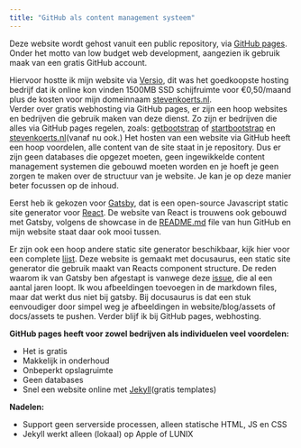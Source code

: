 ```yaml
---
title: "GitHub als content management systeem"
---
```



Deze website wordt gehost vanuit een public repository, via <a href="https://pages.github.com/">GitHub pages</a>. Onder het motto van low budget web development, aangezien ik gebruik maak van een gratis GitHub account.

<!--truncate-->

 Hiervoor hostte ik mijn website via 
<a href="https://www.versio.nl/webhosting">Versio</a>, dit was het goedkoopste hosting bedrijf dat ik online kon vinden 1500MB SSD schijfruimte voor €0,50/maand plus de kosten voor mijn domeinnaam <a href="http://stevenkoerts.nl/">stevenkoerts.nl</a>.<br>
Verder over gratis webhosting via GitHub pages, er zijn een hoop websites en bedrijven die gebruik maken van deze dienst. Zo zijn er bedrijven die alles via GitHub pages regelen, zoals: <a href="https://github.com/twbs/bootstrap">getbootstrap</a> of <a href="https://github.com/BlackrockDigital/startbootstrap">startbootstrap</a> en <a href="http://stevenkoerts.nl/">stevenkoerts.nl</a>(vanaf nu ook.) Het hosten van een website via GitHub heeft een hoop voordelen, alle content van de site staat in je repository. Dus er zijn geen databases die opgezet moeten, geen ingewikkelde content management systemen die gebouwd moeten worden en je hoeft je geen zorgen te maken over de structuur van je website. Je kan je op deze manier beter focussen op de inhoud. 

Eerst heb ik gekozen voor <a href="https://www.gatsbyjs.org/">Gatsby</a>, dat is een open-source Javascript static site generator voor <a href="https://reactjs.org/">React</a>. De website van React is trouwens ook gebouwd met Gatsby, volgens de showcase in de <a href="https://github.com/gatsbyjs/gatsby">README.md</a> file van hun GitHub en mijn website staat daar ook mooi tussen.

Er zijn ook een hoop andere static site generator beschikbaar, kijk hier voor een complete [lijst](https://www.staticgen.com/). 
Deze website is gemaakt met docusaurus, een static site generator die gebruik maakt van Reacts component structure. De reden waarom ik van Gatsby ben afgestapt is vanwege deze [issue](https://github.com/gatsbyjs/gatsby/issues/2440), die al een aantal jaren loopt. Ik wou afbeeldingen toevoegen in de 
markdown files, maar dat werkt dus niet bij gatsby. Bij docusaurus is dat een stuk eenvoudiger door simpel weg je afbeeldingen in 
website/blog/assets of docs/assets te pushen. Verder blijf ik bij GitHub pages, webhosting. 

<b>GitHub pages heeft voor zowel bedrijven als individuelen veel voordelen:</b>
        <ul>
            <li>Het is gratis</li>
            <li>Makkelijk in onderhoud</li>
            <li>Onbeperkt opslagruimte</li>
            <li>Geen databases</li>
            <li>Snel een website online met <a href="https://jekyllrb.com/">Jekyll</a>(gratis templates)</li>
        </ul>

<b>Nadelen:</b>
        <ul>
            <li>Support geen serverside processen, alleen statische HTML, JS en CSS</li>
            <li>Jekyll werkt alleen (lokaal) op Apple of LUNIX</li>
        </ul>